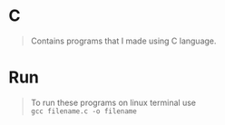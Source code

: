 # C
> Contains programs that I made using C language.
# Run
> To run these programs on linux terminal use\
> `gcc filename.c -o filename`

